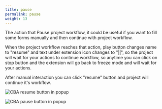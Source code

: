 ```yaml
---
title: pause
permalink: pause
weight: 13
---
```


The action that Pause project workflow, it could be useful if you want to fill some forms manually and then continue with project workflow. 

When the project workflow reaches that action, play button changes name to "resume" and text under extension icon changes to "||", so the project will wait for your actions to continue workflow, so anytime you can click on stop button and the extension will go back to freeze mode and will wait for your actions. 

After manual interaction you can click "resume" button and project will continue it's workflow. 

![CBA resume button in popup](/images/extension/resume.jpg) 

![CBA pause button in popup](/images/extension/actions/pause.jpg)

